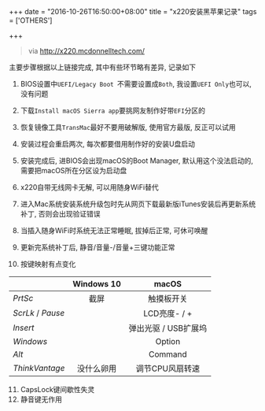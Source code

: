 +++
date = "2016-10-26T16:50:00+08:00"
title = "x220安装黑苹果记录"
tags = ['OTHERS']

+++

> via http://x220.mcdonnelltech.com/

主要步骤根据以上链接完成, 其中有些环节略有差异, 记录如下

1. BIOS设置中`UEFI/Legacy Boot `不需要设置成`Both`, 我设置`UEFI Only`也可以, 没有问题

2. 下载`Install macOS Sierra app`要挑网友制作好带`EFI`分区的

3. 恢复镜像工具`TransMac`最好不要用破解版, 使用官方最版, 反正可以试用

4. 安装过程会重启两次, 每次都要借用制作好的安装U盘启动

5. 安装完成后, 进BIOS会出现macOS的Boot Manager, 默认用这个没法启动的, 需要把macOS所在分区设为启动盘

6. x220自带无线网卡无解, 可以用随身WiFi替代

7. 进入Mac系统安装系统升级包时先从网页下载最新版iTunes安装后再更新系统补丁, 否则会出现验证错误

8. 当插入随身WiFi时系统无法正常睡眠, 拔掉后正常, 可休可唤醒

9. 更新完系统补丁后, 静音/音量-/音量+三键功能正常

10. 按键映射有点变化

|                     | Windows 10 |     macOS     |
| ------------------- | :--------: | :-----------: |
| *PrtSc*             |     截屏     |     触摸板开关     |
| *ScrLk*  /  *Pause* |            |  LCD亮度- / +   |
| *Insert*            |            | 弹出光驱 / USB扩展坞 |
| *Windows*           |            |    Option     |
| *Alt*               |            |    Command    |
| *ThinkVantage*      |   没什么卵用    |   调节CPU风扇转速   |

11. CapsLock键间歇性失灵
12. 静音键无作用

